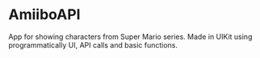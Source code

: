 # AmiiboAPI

App for showing characters from Super Mario series. Made in UIKit using programmatically UI, API calls and basic functions.
